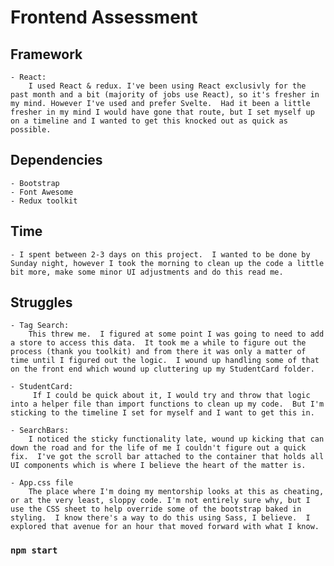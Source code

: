 # Frontend Assessment

## Framework
    - React:  
        I used React & redux. I've been using React exclusivly for the past month and a bit (majority of jobs use React), so it's fresher in my mind. However I've used and prefer Svelte.  Had it been a little fresher in my mind I would have gone that route, but I set myself up on a timeline and I wanted to get this knocked out as quick as possible.

## Dependencies
    - Bootstrap
    - Font Awesome
    - Redux toolkit

## Time
    - I spent between 2-3 days on this project.  I wanted to be done by Sunday night, however I took the morning to clean up the code a little bit more, make some minor UI adjustments and do this read me.

## Struggles
    - Tag Search:
        This threw me.  I figured at some point I was going to need to add a store to access this data.  It took me a while to figure out the process (thank you toolkit) and from there it was only a matter of time until I figured out the logic.  I wound up handling some of that on the front end which wound up cluttering up my StudentCard folder. 
    
    - StudentCard:
         If I could be quick about it, I would try and throw that logic into a helper file than import functions to clean up my code.  But I'm sticking to the timeline I set for myself and I want to get this in.

    - SearchBars:
        I noticed the sticky functionality late, wound up kicking that can down the road and for the life of me I couldn't figure out a quick fix.  I've got the scroll bar attached to the container that holds all UI components which is where I believe the heart of the matter is.  

    - App.css file
        The place where I'm doing my mentorship looks at this as cheating, or at the very least, sloppy code. I'm not entirely sure why, but I use the CSS sheet to help override some of the bootstrap baked in styling.  I know there's a way to do this using Sass, I believe.  I explored that avenue for an hour that moved forward with what I know.  

### `npm start`
